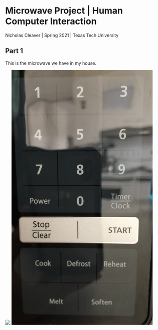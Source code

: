 # Microwave Project | Human Computer Interaction
Nicholas Cleaver | Spring 2021 | Texas Tech University


## Part 1
This is the microwave we have in my house.

<img src="Microwave-in-use.gif" width=450>
<img src="Microwave-interface.jpg" width=450>
